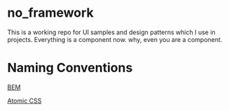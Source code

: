 # no_framework
This is a working repo for UI samples and design patterns which I use in projects. Everything is a component now. why, even you are a component.

# Naming Conventions
[BEM](https://gist.github.com/ingdir/0b211b9253c376f9cfa5)

[Atomic CSS](https://acss.io/guides/syntax.html)



